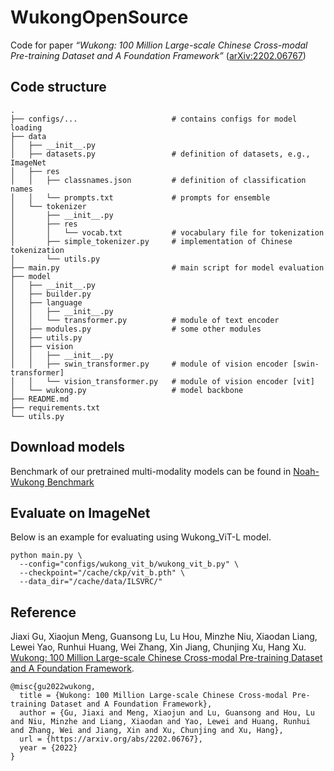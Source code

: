 # WukongOpenSource

Code for paper _“Wukong: 100 Million Large-scale Chinese Cross-modal Pre-training Dataset and A Foundation Framework”_ ([arXiv:2202.06767](https://arxiv.org/abs/2202.06767))

## Code structure

```
.
├── configs/...                     # contains configs for model loading
├── data
│   ├── __init__.py
│   ├── datasets.py                 # definition of datasets, e.g., ImageNet
│   ├── res
│   │   ├── classnames.json         # definition of classification names
│   │   └── prompts.txt             # prompts for ensemble
│   └── tokenizer
│       ├── __init__.py
│       ├── res
│       │   └── vocab.txt           # vocabulary file for tokenization
│       ├── simple_tokenizer.py     # implementation of Chinese tokenization
│       └── utils.py
├── main.py                         # main script for model evaluation
├── model
│   ├── __init__.py
│   ├── builder.py
│   ├── language
│   │   ├── __init__.py
│   │   └── transformer.py          # module of text encoder
│   ├── modules.py                  # some other modules
│   ├── utils.py
│   ├── vision
│   │   ├── __init__.py
│   │   ├── swin_transformer.py     # module of vision encoder [swin-transformer]
│   │   └── vision_transformer.py   # module of vision encoder [vit]
│   └── wukong.py                   # model backbone
├── README.md
├── requirements.txt
└── utils.py
```

## Download models

Benchmark of our pretrained multi-modality models can be found in [Noah-Wukong Benchmark](https://wukong-dataset.github.io/wukong-dataset/benchmark.html)

## Evaluate on ImageNet

Below is an example for evaluating using Wukong_ViT-L model.

```shell
python main.py \
  --config="configs/wukong_vit_b/wukong_vit_b.py" \
  --checkpoint="/cache/ckp/vit_b.pth" \
  --data_dir="/cache/data/ILSVRC/"
```

## Reference

Jiaxi Gu, Xiaojun Meng, Guansong Lu, Lu Hou, Minzhe Niu, Xiaodan Liang, Lewei Yao, Runhui Huang, Wei Zhang, Xin Jiang, Chunjing Xu, Hang Xu.
[Wukong: 100 Million Large-scale Chinese Cross-modal Pre-training Dataset and A Foundation Framework](https://arxiv.org/abs/2202.06767).
```
@misc{gu2022wukong,
  title = {Wukong: 100 Million Large-scale Chinese Cross-modal Pre-training Dataset and A Foundation Framework},
  author = {Gu, Jiaxi and Meng, Xiaojun and Lu, Guansong and Hou, Lu and Niu, Minzhe and Liang, Xiaodan and Yao, Lewei and Huang, Runhui and Zhang, Wei and Jiang, Xin and Xu, Chunjing and Xu, Hang},
  url = {https://arxiv.org/abs/2202.06767},
  year = {2022}
}
```